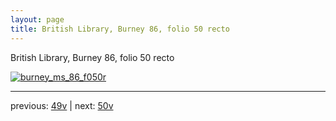 ```yaml
---
layout: page
title: British Library, Burney 86, folio 50 recto
---
```


British Library, Burney 86, folio 50 recto

[![burney_ms_86_f050r](http://www.homermultitext.org/iipsrv?IIIF=/project/homer/pyramidal/deepzoom/bl/burney86imgs/v1/burney_ms_86_f050r.tif/full/800,/0/default.jpg)](http://www.homermultitext.org/ict2/?urn=urn:cite2:bl:burney86imgs.v1:burney_ms_86_f050r) 

---

previous:  [49v](../49v/) | next: [50v](../50v/)